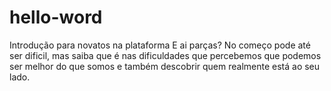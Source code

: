 # hello-word
Introdução para novatos na plataforma
E ai parças?
No começo pode até ser dificil, mas saiba que é nas dificuldades que percebemos que podemos ser melhor do que somos
e também descobrir quem realmente está ao seu lado.